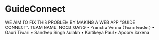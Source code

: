# GuideConnect
WE AIM TO FIX THIS PROBLEM BY MAKING A WEB APP “GUIDE CONNECT”.
TEAM NAME: NOOB_GANG
•	Pranshu Verma (Team leader)
•	Gauri Tiwari
•	Sandeep Singh Aulakh
•	Kartikeya Paul
•	Apoorv Saxena

